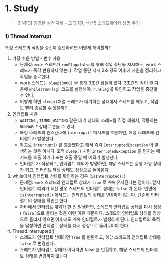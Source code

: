 # 1. Study
> [!INFO]
> 김영한 실전 자바 - 고급 1편, 섹션5 스레드제어와 생명 주기

### 1) Thread Interrupt 
특정 스레드의 작업을 중간에 중단하려면 어떻게 해야할까?

1) 가장 쉬운 방법 - 변수 사용
	- 문제점: `main` 스레드가 `runFlag=false`를 통해 작업 중단을 지시해도, work 스레드가 즉각 반응하지 않는다. 작업 중단 지시 2초 정도 이후에 자원을 정리하고 작업을 종료한다.
	- work 스레드는 `sleep(3000)` 을 통해 3초간 잠들어 있다.  3초간의 잠이 깬 다음에 `while(runFlag)` 코드를 실행해야, `runFlag` 를 확인하고 작업을 중단할 수 있다.
	- 어떻게 하면 `sleep()`처럼 스레드가 대기하는 상태에서 스레드를 깨우고, 작업도 빨리 종료할 수 있을까?
2) 인터럽트 사용
	- `WAITING` , `TIMED_WAITING` 같은 대기 상태의 스레드를 직접 깨워서, 작동하는 `RUNNABLE` 상태로 만들 수 있다.
	- 특정 스레드의 인스턴스에 `interrupt()` 메서드를 호출하면, 해당 스레드에 인터럽트가 발생한다.
	- 참고로 `interrupt()` 를 호출했다고 해서 즉각 `InterruptedException` 이 발생하는 것은 아니다. 오직 `sleep()` 처럼 `InterruptedException` 을 던지는 메서드를 호출 하거나 또는 호출 중일 때 예외가 발생한다.
	- 인터럽트가 적용되고, 인터럽트 예외가 발생하면, 해당 스레드는 실행 가능 상태가 되고, 인터럽트 발생 상태도 정상으로 돌아온다.
3) while에서 인터럽트 상태를 확인하는 경우 (`isInterrupted()`)
	- 문제점: `work` 스레드의 인터럽트 상태가 `true` 로 계속 유지된다는 점이다. 앞서 인터럽트 예외가 터진 경우 스레드의 인터럽트 상태는 `false` 가 된다. 반면에 `isInterrupted()` 메서드는 인터럽트의 상태를 변경하지 않는다. 단순히 인터럽트의 상태를 확인만 한다.
	- 자바에서 인터럽트 예외가 한 번 발생하면, 스레드의 인터럽트 상태를 다시 정상( `false` )으로 돌리는 것은 이런 이유 때문이다. 스레드의 인터럽트 상태를 정상으로 돌리지 않으면 이후에도 계속 인터럽트가 발생하게 된다. 인터럽트의 목적을 달성하면 인터럽트 상태를 다시 정상으로 돌려두어야 한다.
4) Thread.interrupted()
	- 스레드가 인터럽트 상태라면 `true` 를 반환하고, 해당 스레드의 인터럽트 상태를 `false` 로 변경한다.
	- 스레드가 인터럽트 상태가 아니라면 false 를 반환하고, 해당 스레드의 인터럽트 상태를 변경하지 않는다